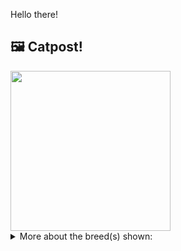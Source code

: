 Hello there!



## 🖼️ Catpost!

<sub>
    <img src="https://cdn2.thecatapi.com/images/BZ59tdOo6.jpg" height="256">
</sub>


<details>
<summary>More about the breed(s) shown:</summary>

Breed: Egyptian Mau

Description: The Egyptian Mau is gentle and reserved. She loves her people and desires attention and affection from them but is wary of others. Early, continuing socialization is essential with this sensitive and sometimes shy cat, especially if you plan to show or travel with her. Otherwise, she can be easily startled by unexpected noises or events.

Links:
<ul>
  <li>CFA http://cfa.org/Breeds/BreedsCJ/EgyptianMau.aspx</li>
  <li>Wikipedia https://en.wikipedia.org/wiki/Egyptian_Mau</li>
</ul> 

</details>
